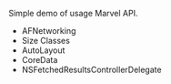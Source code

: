 Simple demo of usage Marvel API.

* AFNetworking
* Size Classes
* AutoLayout
* CoreData
* NSFetchedResultsControllerDelegate
